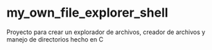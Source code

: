 # my_own_file_explorer_shell
Proyecto para crear un explorador de archivos, creador de archivos y manejo de directorios hecho en C
